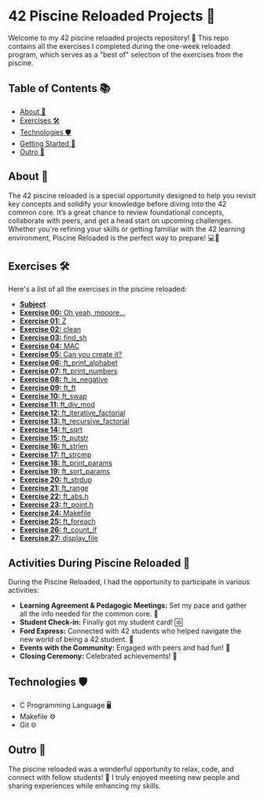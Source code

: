 # 42 Piscine Reloaded Projects 🎉

Welcome to my 42 piscine reloaded projects repository! 🌊 This repo contains all the exercises I completed during the one-week reloaded program, which serves as a "best of" selection of the exercises from the piscine.

## Table of Contents 📚

- [About 📝](#about-)
- [Exercises 🛠️](#exercises-)
- [Technologies 🛡️](#technologies-)
- [Getting Started 🚀](#getting-started-)
- [Outro 🌟](#outro-)
  
## About 📝

The 42 piscine reloaded is a special opportunity designed to help you revisit key concepts and solidify your knowledge before diving into the 42 common core. It’s a great chance to review foundational concepts, collaborate with peers, and get a head start on upcoming challenges. Whether you're refining your skills or getting familiar with the 42 learning environment, Piscine Reloaded is the perfect way to prepare! 💻🤝

## Exercises 🛠️

Here's a list of all the exercises in the piscine reloaded:

- [**Subject**](https://github.com/pvcordeiro/42_Piscine_Reloaded/tree/main/en.subject.pdf)
- [**Exercise 00:** Oh yeah, mooore...](https://github.com/pvcordeiro/42_Piscine_Reloaded/tree/main/ex00)
- [**Exercise 01:** Z](https://github.com/pvcordeiro/42_Piscine_Reloaded/tree/main/ex01)
- [**Exercise 02:** clean](https://github.com/pvcordeiro/42_Piscine_Reloaded/tree/main/ex02)
- [**Exercise 03:** find_sh](https://github.com/pvcordeiro/42_Piscine_Reloaded/tree/main/ex03)
- [**Exercise 04:** MAC](https://github.com/pvcordeiro/42_Piscine_Reloaded/tree/main/ex04)
- [**Exercise 05:** Can you create it?](https://github.com/pvcordeiro/42_Piscine_Reloaded/tree/main/ex05)
- [**Exercise 06:** ft_print_alphabet](https://github.com/pvcordeiro/42_Piscine_Reloaded/tree/main/ex06)
- [**Exercise 07:** ft_print_numbers](https://github.com/pvcordeiro/42_Piscine_Reloaded/tree/main/ex07)
- [**Exercise 08:** ft_is_negative](https://github.com/pvcordeiro/42_Piscine_Reloaded/tree/main/ex08)
- [**Exercise 09:** ft_ft](https://github.com/pvcordeiro/42_Piscine_Reloaded/tree/main/ex09)
- [**Exercise 10:** ft_swap](https://github.com/pvcordeiro/42_Piscine_Reloaded/tree/main/ex10)
- [**Exercise 11:** ft_div_mod](https://github.com/pvcordeiro/42_Piscine_Reloaded/tree/main/ex11)
- [**Exercise 12:** ft_iterative_factorial](https://github.com/pvcordeiro/42_Piscine_Reloaded/tree/main/ex12)
- [**Exercise 13:** ft_recursive_factorial](https://github.com/pvcordeiro/42_Piscine_Reloaded/tree/main/ex13)
- [**Exercise 14:** ft_sqrt](https://github.com/pvcordeiro/42_Piscine_Reloaded/tree/main/ex14)
- [**Exercise 15:** ft_putstr](https://github.com/pvcordeiro/42_Piscine_Reloaded/tree/main/ex15)
- [**Exercise 16:** ft_strlen](https://github.com/pvcordeiro/42_Piscine_Reloaded/tree/main/ex16)
- [**Exercise 17:** ft_strcmp](https://github.com/pvcordeiro/42_Piscine_Reloaded/tree/main/ex17)
- [**Exercise 18:** ft_print_params](https://github.com/pvcordeiro/42_Piscine_Reloaded/tree/main/ex18)
- [**Exercise 19:** ft_sort_params](https://github.com/pvcordeiro/42_Piscine_Reloaded/tree/main/ex19)
- [**Exercise 20:** ft_strdup](https://github.com/pvcordeiro/42_Piscine_Reloaded/tree/main/ex20)
- [**Exercise 21:** ft_range](https://github.com/pvcordeiro/42_Piscine_Reloaded/tree/main/ex21)
- [**Exercise 22:** ft_abs.h](https://github.com/pvcordeiro/42_Piscine_Reloaded/tree/main/ex22)
- [**Exercise 23:** ft_point.h](https://github.com/pvcordeiro/42_Piscine_Reloaded/tree/main/ex23)
- [**Exercise 24:** Makefile](https://github.com/pvcordeiro/42_Piscine_Reloaded/tree/main/ex24)
- [**Exercise 25:** ft_foreach](https://github.com/pvcordeiro/42_Piscine_Reloaded/tree/main/ex25)
- [**Exercise 26:** ft_count_if](https://github.com/pvcordeiro/42_Piscine_Reloaded/tree/main/ex26)
- [**Exercise 27:** display_file](https://github.com/pvcordeiro/42_Piscine_Reloaded/tree/main/ex27)

## Activities During Piscine Reloaded 🎈

During the Piscine Reloaded, I had the opportunity to participate in various activities:

- **Learning Agreement & Pedagogic Meetings:** Set my pace and gather all the info needed for the common core. 📝
- **Student Check-in:** Finally got my student card! 🆔
- **Ford Express:** Connected with 42 students who helped navigate the new world of being a 42 student. 🤝
- **Events with the Community:** Engaged with peers and had fun! 🎉
- **Closing Ceremony:** Celebrated achievements! 🎊

## Technologies 🛡️

- C Programming Language 🖥️
- Makefile ⚙️
- Git 🌐

## Outro 🌟

The piscine reloaded was a wonderful opportunity to relax, code, and connect with fellow students! 🌈 I truly enjoyed meeting new people and sharing experiences while enhancing my skills.
